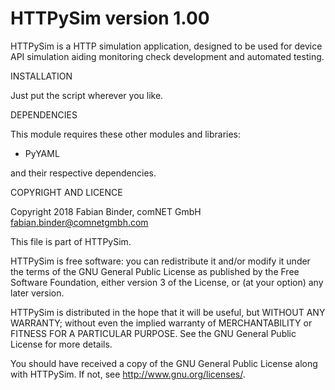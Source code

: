 HTTPySim version 1.00
========================

HTTPySim is a HTTP simulation application, designed to be used for device API
simulation aiding monitoring check development and automated testing.

INSTALLATION

Just put the script wherever you like.

DEPENDENCIES

This module requires these other modules and libraries:

- PyYAML

and their respective dependencies.

COPYRIGHT AND LICENCE

Copyright 2018 Fabian Binder, comNET GmbH <fabian.binder@comnetgmbh.com>

This file is part of HTTPySim.

HTTPySim is free software: you can redistribute it and/or modify
it under the terms of the GNU General Public License as published by
the Free Software Foundation, either version 3 of the License, or
(at your option) any later version.

HTTPySim is distributed in the hope that it will be useful,
but WITHOUT ANY WARRANTY; without even the implied warranty of
MERCHANTABILITY or FITNESS FOR A PARTICULAR PURPOSE.  See the
GNU General Public License for more details.

You should have received a copy of the GNU General Public License
along with HTTPySim.  If not, see <http://www.gnu.org/licenses/>.
